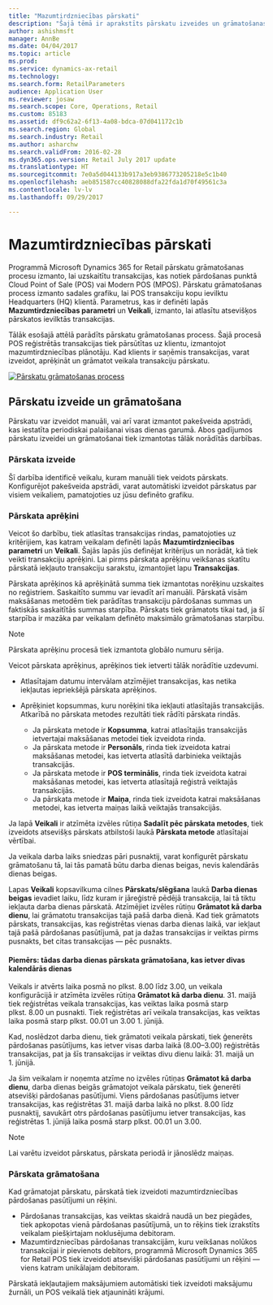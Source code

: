 ```yaml
---
title: "Mazumtirdzniecības pārskati"
description: "Šajā tēmā ir aprakstīts pārskatu izveides un grāmatošanas process."
author: ashishmsft
manager: AnnBe
ms.date: 04/04/2017
ms.topic: article
ms.prod: 
ms.service: dynamics-ax-retail
ms.technology: 
ms.search.form: RetailParameters
audience: Application User
ms.reviewer: josaw
ms.search.scope: Core, Operations, Retail
ms.custom: 85183
ms.assetid: df9c62a2-6f13-4a08-bdca-07d041172c1b
ms.search.region: Global
ms.search.industry: Retail
ms.author: asharchw
ms.search.validFrom: 2016-02-28
ms.dyn365.ops.version: Retail July 2017 update
ms.translationtype: HT
ms.sourcegitcommit: 7e0a5d044133b917a3eb9386773205218e5c1b40
ms.openlocfilehash: aeb851587cc40828088dfa22fda1d70f49561c3a
ms.contentlocale: lv-lv
ms.lasthandoff: 09/29/2017

---
```


# <a name="retail-statements"></a>Mazumtirdzniecības pārskati
Programmā Microsoft Dynamics 365 for Retail pārskatu grāmatošanas procesu izmanto, lai uzskaitītu transakcijas, kas notiek pārdošanas punktā Cloud Point of Sale (POS) vai Modern POS (MPOS). Pārskatu grāmatošanas process izmanto sadales grafiku, lai POS transakciju kopu ievilktu Headquarters (HQ) klientā. Parametrus, kas ir definēti lapās **Mazumtirdzniecības parametri** un **Veikali**, izmanto, lai atlasītu atsevišķos pārskatos ievilktās transakcijas.  

Tālāk esošajā attēlā parādīts pārskatu grāmatošanas process. Šajā procesā POS reģistrētās transakcijas tiek pārsūtītas uz klientu, izmantojot mazumtirdzniecības plānotāju. Kad klients ir saņēmis transakcijas, varat izveidot, aprēķināt un grāmatot veikala transakciju pārskatu. 

[![Pārskatu grāmatošanas process](./media/retail-statements.png)](./media/retail-statements.png)

## <a name="creating-and-posting-statements"></a>Pārskatu izveide un grāmatošana
Pārskatu var izveidot manuāli, vai arī varat izmantot pakešveida apstrādi, kas iestatīta periodiskai palaišanai visas dienas garumā. Abos gadījumos pārskatu izveidei un grāmatošanai tiek izmantotas tālāk norādītās darbības.

###  <a name="create-the-statement"></a>Pārskata izveide
Šī darbība identificē veikalu, kuram manuāli tiek veidots pārskats. Konfigurējot pakešveida apstrādi, varat automātiski izveidot pārskatus par visiem veikaliem, pamatojoties uz jūsu definēto grafiku. 

### <a name="calculate-the-statement"></a>Pārskata aprēķini
Veicot šo darbību, tiek atlasītas transakcijas rindas, pamatojoties uz kritērijiem, kas katram veikalam definēti lapās **Mazumtirdzniecības parametri** un **Veikali**. Šajās lapās jūs definējat kritērijus un norādāt, kā tiek veikti transakciju aprēķini. Lai pirms pārskata aprēķinu veikšanas skatītu pārskatā iekļauto transakciju sarakstu, izmantojiet lapu **Transakcijas**. 

Pārskata aprēķinos kā aprēķinātā summa tiek izmantotas norēķinu uzskaites no reģistriem. Saskaitīto summu var ievadīt arī manuāli. Pārskatā visām maksāšanas metodēm tiek parādītas transakciju pārdošanas summas un faktiskās saskaitītās summas starpība. Pārskats tiek grāmatots tikai tad, ja šī starpība ir mazāka par veikalam definēto maksimālo grāmatošanas starpību. 

> [!NOTE]
> Pārskata aprēķinu procesā tiek izmantota globālo numuru sērija.

Veicot pārskata aprēķinus, aprēķinos tiek ietverti tālāk norādītie uzdevumi.

- Atlasītajam datumu intervālam atzīmējiet transakcijas, kas netika iekļautas iepriekšējā pārskata aprēķinos. 
- Aprēķiniet kopsummas, kuru norēķini tika iekļauti atlasītajās transakcijās. Atkarībā no pārskata metodes rezultāti tiek rādīti pārskata rindās.

  - Ja pārskata metode ir **Kopsumma**, katrai atlasītajās transakcijās ietvertajai maksāšanas metodei tiek izveidota rinda. 
  - Ja pārskata metode ir **Personāls**, rinda tiek izveidota katrai maksāšanas metodei, kas ietverta atlasītā darbinieka veiktajās transakcijās. 
  - Ja pārskata metode ir **POS terminālis**, rinda tiek izveidota katrai maksāšanas metodei, kas ietverta atlasītajā reģistrā veiktajās transakcijās. 
  - Ja pārskata metode ir **Maiņa**, rinda tiek izveidota katrai maksāšanas metodei, kas ietverta maiņas laikā veiktajās transakcijās.

Ja lapā **Veikali** ir atzīmēta izvēles rūtiņa **Sadalīt pēc pārskata metodes**, tiek izveidots atsevišķs pārskats atbilstoši laukā **Pārskata metode** atlasītajai vērtībai.

Ja veikala darba laiks sniedzas pāri pusnaktij, varat konfigurēt pārskatu grāmatošanu tā, lai tās pamatā būtu darba dienas beigas, nevis kalendārās dienas beigas. 

Lapas **Veikali** kopsavilkuma cilnes **Pārskats/slēgšana** laukā **Darba dienas beigas** ievadiet laiku, līdz kuram ir jāreģistrē pēdējā transakcija, lai tā tiktu iekļauta darba dienas pārskatā. Atzīmējiet izvēles rūtiņu **Grāmatot kā darba dienu**, lai grāmatotu transakcijas tajā pašā darba dienā. Kad tiek grāmatots pārskats, transakcijas, kas reģistrētas vienas darba dienas laikā, var iekļaut tajā pašā pārdošanas pasūtījumā, pat ja dažas transakcijas ir veiktas pirms pusnakts, bet citas transakcijas — pēc pusnakts. 

#### <a name="example-post-a-statement-for-a-business-day-that-extends-over-two-calendar-days"></a>Piemērs: tādas darba dienas pārskata grāmatošana, kas ietver divas kalendārās dienas 

Veikals ir atvērts laika posmā no plkst. 8.00 līdz 3.00, un veikala konfigurācijā ir atzīmēta izvēles rūtiņa **Grāmatot kā darba dienu**. 31. maijā tiek reģistrētas veikala transakcijas, kas veiktas laika posmā starp plkst. 8.00 un pusnakti. Tiek reģistrētas arī veikala transakcijas, kas veiktas laika posmā starp plkst. 00.01 un 3.00 1. jūnijā. 

Kad, noslēdzot darba dienu, tiek grāmatoti veikala pārskati, tiek ģenerēts pārdošanas pasūtījums, kas ietver visas darba laikā (8.00–3.00) reģistrētās transakcijas, pat ja šīs transakcijas ir veiktas divu dienu laikā: 31. maijā un 1. jūnijā. 

Ja šim veikalam ir noņemta atzīme no izvēles rūtiņas **Grāmatot kā darba dienu**, darba dienas beigās grāmatojot veikala pārskatu, tiek ģenerēti atsevišķi pārdošanas pasūtījumi. Viens pārdošanas pasūtījums ietver transakcijas, kas reģistrētas 31. maijā darba laikā no plkst. 8.00 līdz pusnaktij, savukārt otrs pārdošanas pasūtījumu ietver transakcijas, kas reģistrētas 1. jūnijā laika posmā starp plkst. 00.01 un 3.00.
 
> [!NOTE]
> Lai varētu izveidot pārskatus, pārskata periodā ir jānoslēdz maiņas. 

### <a name="post-the-statement"></a>Pārskata grāmatošana
Kad grāmatojat pārskatu, pārskatā tiek izveidoti mazumtirdzniecības pārdošanas pasūtījumi un rēķini.

- Pārdošanas transakcijas, kas veiktas skaidrā naudā un bez piegādes, tiek apkopotas vienā pārdošanas pasūtījumā, un to rēķins tiek izrakstīts veikalam piešķirtajam noklusējuma debitoram. 
- Mazumtirdzniecības pārdošanas transakcijām, kuru veikšanas nolūkos transakcijai ir pievienots debitors, programmā Microsoft Dynamics 365 for Retail POS tiek izveidoti atsevišķi pārdošanas pasūtījumi un rēķini — viens katram unikālajam debitoram. 

Pārskatā iekļautajiem maksājumiem automātiski tiek izveidoti maksājumu žurnāli, un POS veikalā tiek atjaunināti krājumi.

